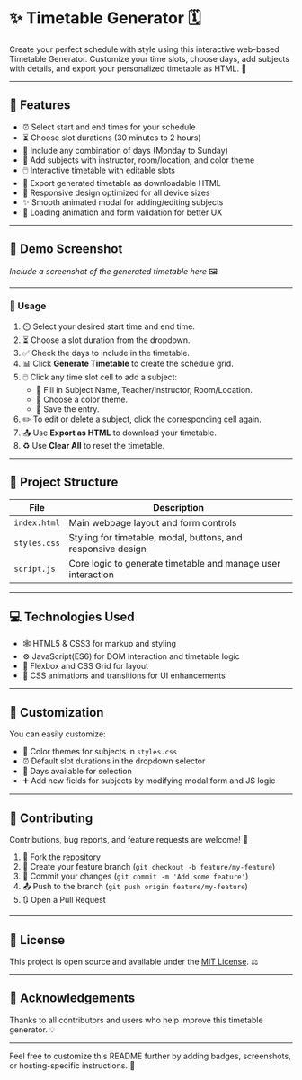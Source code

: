 # ✨ Timetable Generator 🗓️

Create your perfect schedule with style using this interactive web-based Timetable Generator. Customize your time slots, choose days, add subjects with details, and export your personalized timetable as HTML. 🎉

---

## 🚀 Features

- ⏰ Select start and end times for your schedule  
- ⏳ Choose slot durations (30 minutes to 2 hours)  
- 📅 Include any combination of days (Monday to Sunday)  
- 📝 Add subjects with instructor, room/location, and color theme  
- 🖱️ Interactive timetable with editable slots  
- 💾 Export generated timetable as downloadable HTML  
- 📱 Responsive design optimized for all device sizes  
- ✨ Smooth animated modal for adding/editing subjects  
- 🔄 Loading animation and form validation for better UX  

---

## 📸 Demo Screenshot

_Include a screenshot of the generated timetable here_ 🖼️

---


### 🎯 Usage

1. ⏲️ Select your desired start time and end time.  
2. ⏳ Choose a slot duration from the dropdown.  
3. ✅ Check the days to include in the timetable.  
4. 📊 Click **Generate Timetable** to create the schedule grid.  
5. 🖱️ Click any time slot cell to add a subject:
   - 📝 Fill in Subject Name, Teacher/Instructor, Room/Location.  
   - 🎨 Choose a color theme.  
   - 💾 Save the entry.  
6. ✏️ To edit or delete a subject, click the corresponding cell again.  
7. 📤 Use **Export as HTML** to download your timetable.  
8. ♻️ Use **Clear All** to reset the timetable.  

---

## 📂 Project Structure

| File         | Description                                      |
|--------------|------------------------------------------------|
| `index.html` | Main webpage layout and form controls           |
| `styles.css` | Styling for timetable, modal, buttons, and responsive design |
| `script.js`  | Core logic to generate timetable and manage user interaction |

---

## 💻 Technologies Used

- 🕸️ HTML5 & CSS3 for markup and styling  
- ⚙️ JavaScript(ES6) for DOM interaction and timetable logic  
- 📐 Flexbox and CSS Grid for layout  
- 🎨 CSS animations and transitions for UI enhancements  

---

## 🎨 Customization

You can easily customize:

- 🎨 Color themes for subjects in `styles.css`  
- ⏰ Default slot durations in the dropdown selector  
- 📅 Days available for selection  
- ➕ Add new fields for subjects by modifying modal form and JS logic  

---

## 🤝 Contributing

Contributions, bug reports, and feature requests are welcome! 🙌

1. 🍴 Fork the repository  
2. 🌿 Create your feature branch (`git checkout -b feature/my-feature`)  
3. 💾 Commit your changes (`git commit -m 'Add some feature'`)  
4. 📤 Push to the branch (`git push origin feature/my-feature`)  
5. 🔃 Open a Pull Request  

---

## 📄 License

This project is open source and available under the [MIT License](LICENSE). ⚖️

---

## 🙏 Acknowledgements

Thanks to all contributors and users who help improve this timetable generator. 💡

---

Feel free to customize this README further by adding badges, screenshots, or hosting-specific instructions. 🚀


